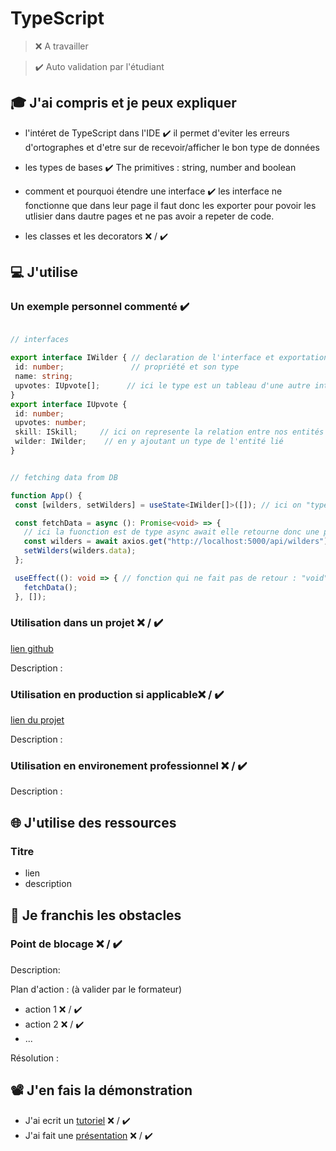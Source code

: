 # TypeScript

> ❌ A travailler

> ✔️ Auto validation par l'étudiant

## 🎓 J'ai compris et je peux expliquer

- l'intéret de TypeScript dans l'IDE  ✔️
il permet d'eviter les erreurs d'ortographes et d'etre sur de recevoir/afficher le bon type de données

- les types de bases  ✔️
The primitives : string, number and boolean

- comment et pourquoi étendre une interface  ✔️
les interface ne fonctionne que dans leur page il faut donc les exporter pour povoir les utlisier dans dautre pages et ne pas avoir a repeter de code.

- les classes et les decorators ❌ / ✔️

## 💻 J'utilise

### Un exemple personnel commenté ✔️
 ````typescript

// interfaces

export interface IWilder { // declaration de l'interface et exportation
  id: number;               // propriété et son type
  name: string;
  upvotes: IUpvote[];      // ici le type est un tableau d'une autre interface
}
export interface IUpvote {
  id: number;
  upvotes: number;
  skill: ISkill;     // ici on represente la relation entre nos entités
  wilder: IWilder;    // en y ajoutant un type de l'entité lié
}


// fetching data from DB

function App() {
  const [wilders, setWilders] = useState<IWilder[]>([]); // ici on "type" le usestate en utlisant un generic ce qui permet a la function de recevoir des données de tout les types present dans IWilder

  const fetchData = async (): Promise<void> => { 
    // ici la fuonction est de type async await elle retourne donc une promesse vide on la type donc en Promise<void>
    const wilders = await axios.get("http://localhost:5000/api/wilders");
    setWilders(wilders.data);
  };

  useEffect((): void => { // fonction qui ne fait pas de retour : "void"
    fetchData();
  }, []);
````

### Utilisation dans un projet ❌ / ✔️

[lien github](...)

Description :

### Utilisation en production si applicable❌ / ✔️

[lien du projet](...)

Description :

### Utilisation en environement professionnel ❌ / ✔️

Description :

## 🌐 J'utilise des ressources

### Titre

- lien
- description

## 🚧 Je franchis les obstacles

### Point de blocage ❌ / ✔️

Description:

Plan d'action : (à valider par le formateur)

- action 1 ❌ / ✔️
- action 2 ❌ / ✔️
- ...

Résolution :

## 📽️ J'en fais la démonstration

- J'ai ecrit un [tutoriel](...) ❌ / ✔️
- J'ai fait une [présentation](...) ❌ / ✔️

